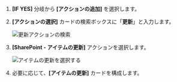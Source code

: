 1. **[IF YES]** 分岐から **[アクションの追加]** を選択します。
2. **[アクションの選択]** カードの検索ボックスに「**更新**」と入力します。
   
    ![更新アクションの検索](includes/media/modern-approvals/search-update-item.png)
3. **[SharePoint - アイテムの更新]** アクションを選択します。
   
    ![アイテムの更新を選択する](includes/media/modern-approvals/select-update-item-yes.png)
4. 必要に応じて、**[アイテムの更新]** カードを構成します。

